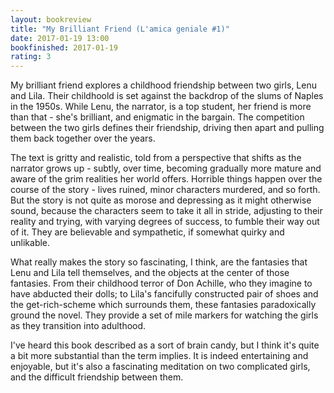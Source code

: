 ```yaml
---
layout: bookreview
title: "My Brilliant Friend (L'amica geniale #1)"
date: 2017-01-19 13:00
bookfinished: 2017-01-19
rating: 3
---
```


My brilliant friend explores a childhood friendship between two girls, Lenu and Lila. Their childhoold is set against the backdrop of the slums of Naples in the 1950s. While Lenu, the narrator, is a top student, her friend is more than that - she's brilliant, and enigmatic in the bargain. The competition between the two girls defines their friendship, driving then apart and pulling them back together over the years.



The text is gritty and realistic, told from a perspective that shifts as the narrator grows up - subtly, over time, becoming gradually more mature and aware of the grim realities her world offers. Horrible things happen over the course of the story - lives ruined, minor characters murdered, and so forth. But the story is not quite as morose and depressing as it might otherwise sound, because the characters seem to take it all in stride, adjusting to their reality and trying, with varying degrees of success, to fumble their way out of it. They are believable and sympathetic, if somewhat quirky and unlikable.



What really makes the story so fascinating, I think, are the fantasies that Lenu and Lila tell themselves, and the objects at the center of those fantasies. From their childhood terror of Don Achille, who they imagine to have abducted their dolls; to Lila's fancifully constructed pair of shoes and the get-rich-scheme which surrounds them, these fantasies paradoxically ground the novel. They provide a set of mile markers for watching the girls as they transition into adulthood.



I've heard this book described as a sort of brain candy, but I think it's quite a bit more substantial than the term implies. It is indeed entertaining and enjoyable, but it's also a fascinating meditation on two complicated girls, and the difficult friendship between them.